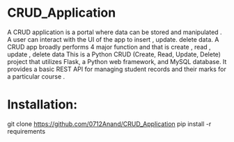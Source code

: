# CRUD_Application
A CRUD application is a portal where data can be stored and manipulated . A user can interact with the UI of the app to insert , update. delete data. A CRUD app broadly performs 4 major function and that is create , read , update , delete data 
This is a Python CRUD (Create, Read, Update, Delete) project that utilizes Flask, a Python web framework, and MySQL database. It provides a basic REST API for managing student records and their marks for a particular course .
# Installation:
git clone https://github.com/0712Anand/CRUD_Application
pip install -r requirements

